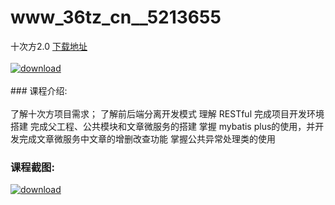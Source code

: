# www_36tz_cn__5213655
十次方2.0
[下载地址](http://www.36tz.cn/article/5213655 "下载地址")
<br/></br>[![download](http://36tz.cn/muke_img/2020_06_1-24-300x165.png "下载地址")](http://www.36tz.cn/article/5213655 "下载地址")
<br/></br>### 课程介绍:<br/></br>了解十次方项目需求；
了解前后端分离开发模式
理解 RESTful
完成项目开发环境搭建
完成父工程、公共模块和文章微服务的搭建
掌握 mybatis plus的使用，并开发完成文章微服务中文章的增删改查功能
掌握公共异常处理类的使用

### 课程截图:
[![download](http://36tz.cn/muke_img/2020_06_2-27.png "下载地址")](http://www.36tz.cn/article/5213655 "下载地址")
